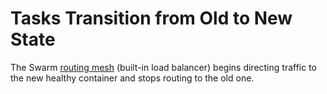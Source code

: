 # Tasks Transition from Old to New State

The Swarm [routing mesh](../../../../../load-balancer/routing-mesh/how-work/how_work.md) (built-in load balancer) begins directing traffic to the new healthy container and stops routing to the old one.
